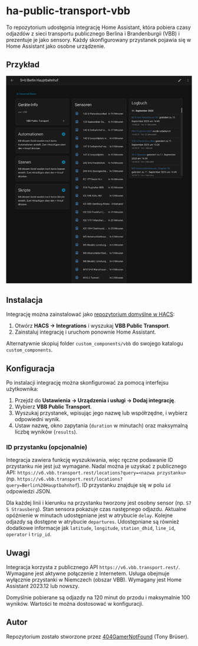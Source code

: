 # ha-public-transport-vbb

To repozytorium udostępnia integrację Home Assistant, która pobiera czasy odjazdów z sieci transportu publicznego Berlina i Brandenburgii (VBB) i prezentuje je jako sensory. Każdy skonfigurowany przystanek pojawia się w Home Assistant jako osobne urządzenie.

## Przykład

![Przykładowy obraz Berlin Hauptbahnhof](images/Hauptbahnhof.png)

## Instalacja

Integrację można zainstalować jako [repozytorium domyślne w HACS](https://hacs.xyz/):

1. Otwórz **HACS → Integrations** i wyszukaj **VBB Public Transport**.
2. Zainstaluj integrację i uruchom ponownie Home Assistant.

Alternatywnie skopiuj folder `custom_components/vbb` do swojego katalogu `custom_components`.

## Konfiguracja

Po instalacji integrację można skonfigurować za pomocą interfejsu użytkownika:

1. Przejdź do **Ustawienia → Urządzenia i usługi → Dodaj integrację**.
2. Wybierz **VBB Public Transport**.
3. Wyszukaj przystanek, wpisując jego nazwę lub współrzędne, i wybierz odpowiedni wynik.
4. Ustaw nazwę, okno zapytania (`duration` w minutach) oraz maksymalną liczbę wyników (`results`).

### ID przystanku (opcjonalnie)

Integracja zawiera funkcję wyszukiwania, więc ręczne podawanie ID przystanku nie jest już wymagane. Nadal można je uzyskać z publicznego API: `https://v6.vbb.transport.rest/locations?query=<nazwa przystanku>` (np. `https://v6.vbb.transport.rest/locations?query=Berlin%20Hauptbahnhof`). ID przystanku znajduje się w polu `id` odpowiedzi JSON.

Dla każdej linii i kierunku na przystanku tworzony jest osobny sensor (np. `S7 S Strausberg`). Stan sensora pokazuje czas następnego odjazdu. Aktualne opóźnienie w minutach udostępniane jest w atrybucie `delay`. Kolejne odjazdy są dostępne w atrybucie `departures`. Udostępniane są również dodatkowe informacje jak `latitude`, `longitude`, `station_dhid`, `line_id`, `operator` i `trip_id`.

## Uwagi

Integracja korzysta z publicznego API `https://v6.vbb.transport.rest/`. Wymagane jest aktywne połączenie z Internetem. Usługa obejmuje wyłącznie przystanki w Niemczech (obszar VBB). Wymagany jest Home Assistant 2023.12 lub nowszy.

Domyślnie pobierane są odjazdy na 120 minut do przodu i maksymalnie 100 wyników. Wartości te można dostosować w konfiguracji.

## Autor

Repozytorium zostało stworzone przez [404GamerNotFound](https://github.com/404GamerNotFound) (Tony Brüser).
